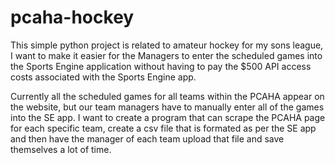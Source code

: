 # pcaha-hockey
This simple python project is related to amateur hockey for my sons league, I want to make it easier for the Managers to enter the scheduled games into the Sports Engine application without having to pay the $500 API access costs associated with the Sports Engine app. 

Currently all the scheduled games for all teams within the PCAHA appear on the website, but our team managers have to manually enter all of the games into the SE app. I want to create a program that can scrape the PCAHA page for each specific team, create a csv file that is formated as per the SE app and then have the manager of each team upload that file and save themselves a lot of time.
